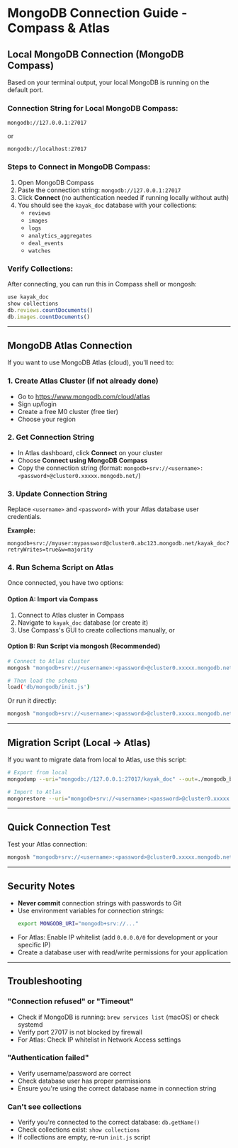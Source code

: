 # MongoDB Connection Guide - Compass & Atlas

## Local MongoDB Connection (MongoDB Compass)

Based on your terminal output, your local MongoDB is running on the default port.

### Connection String for Local MongoDB Compass:
```
mongodb://127.0.0.1:27017
```
or
```
mongodb://localhost:27017
```

### Steps to Connect in MongoDB Compass:
1. Open MongoDB Compass
2. Paste the connection string: `mongodb://127.0.0.1:27017`
3. Click **Connect** (no authentication needed if running locally without auth)
4. You should see the `kayak_doc` database with your collections:
   - `reviews`
   - `images`
   - `logs`
   - `analytics_aggregates`
   - `deal_events`
   - `watches`

### Verify Collections:
After connecting, you can run this in Compass shell or mongosh:
```javascript
use kayak_doc
show collections
db.reviews.countDocuments()
db.images.countDocuments()
```

---

## MongoDB Atlas Connection

If you want to use MongoDB Atlas (cloud), you'll need to:

### 1. Create Atlas Cluster (if not already done)
- Go to https://www.mongodb.com/cloud/atlas
- Sign up/login
- Create a free M0 cluster (free tier)
- Choose your region

### 2. Get Connection String
- In Atlas dashboard, click **Connect** on your cluster
- Choose **Connect using MongoDB Compass**
- Copy the connection string (format: `mongodb+srv://<username>:<password>@cluster0.xxxxx.mongodb.net/`)

### 3. Update Connection String
Replace `<username>` and `<password>` with your Atlas database user credentials.

**Example:**
```
mongodb+srv://myuser:mypassword@cluster0.abc123.mongodb.net/kayak_doc?retryWrites=true&w=majority
```

### 4. Run Schema Script on Atlas
Once connected, you have two options:

#### Option A: Import via Compass
1. Connect to Atlas cluster in Compass
2. Navigate to `kayak_doc` database (or create it)
3. Use Compass's GUI to create collections manually, or

#### Option B: Run Script via mongosh (Recommended)
```bash
# Connect to Atlas cluster
mongosh "mongodb+srv://<username>:<password>@cluster0.xxxxx.mongodb.net/kayak_doc"

# Then load the schema
load('db/mongodb/init.js')
```

Or run it directly:
```bash
mongosh "mongodb+srv://<username>:<password>@cluster0.xxxxx.mongodb.net/kayak_doc" < db/mongodb/init.js
```

---

## Migration Script (Local → Atlas)

If you want to migrate data from local to Atlas, use this script:

```bash
# Export from local
mongodump --uri="mongodb://127.0.0.1:27017/kayak_doc" --out=./mongodb_backup

# Import to Atlas
mongorestore --uri="mongodb+srv://<username>:<password>@cluster0.xxxxx.mongodb.net/kayak_doc" ./mongodb_backup/kayak_doc
```

---

## Quick Connection Test

Test your Atlas connection:
```bash
mongosh "mongodb+srv://<username>:<password>@cluster0.xxxxx.mongodb.net/kayak_doc" --eval "db.getCollectionNames()"
```

---

## Security Notes

- **Never commit** connection strings with passwords to Git
- Use environment variables for connection strings:
  ```bash
  export MONGODB_URI="mongodb+srv://..."
  ```
- For Atlas: Enable IP whitelist (add `0.0.0.0/0` for development or your specific IP)
- Create a database user with read/write permissions for your application

---

## Troubleshooting

### "Connection refused" or "Timeout"
- Check if MongoDB is running: `brew services list` (macOS) or check systemd
- Verify port 27017 is not blocked by firewall
- For Atlas: Check IP whitelist in Network Access settings

### "Authentication failed"
- Verify username/password are correct
- Check database user has proper permissions
- Ensure you're using the correct database name in connection string

### Can't see collections
- Verify you're connected to the correct database: `db.getName()`
- Check collections exist: `show collections`
- If collections are empty, re-run `init.js` script


